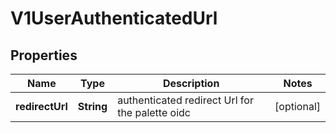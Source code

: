 # V1UserAuthenticatedUrl

## Properties
Name | Type | Description | Notes
------------ | ------------- | ------------- | -------------
**redirectUrl** | **String** | authenticated redirect Url for the palette oidc |  [optional]

